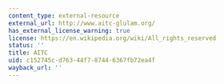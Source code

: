 ```yaml
---
content_type: external-resource
external_url: http://www.aitc-glulam.org/
has_external_license_warning: true
license: https://en.wikipedia.org/wiki/All_rights_reserved
status: ''
title: AITC
uid: c152745c-d763-44f7-8744-6367fb72ea4f
wayback_url: ''
---
```

